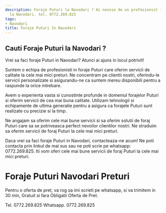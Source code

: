 ```yaml
---
description: Foraje Puturi la Navodari ? Ai nevoie de un profesionist in Foraje Puturi
  la Navodari. tel. 0772.269.825
tags:
- Navodari
title: Foraje Puturi In Navodari
---
```



## Cauti Foraje Puturi la Navodari ?


Vrei sa faci foraje Puturi in Navodari? Atunci ai ajuns in locul potrivit!

Suntem o echipa de profesionisti in foraje Puturi care oferim servicii de calitate la cele mai mici preturi. Ne concentram pe clientii nostri, oferindu-le servicii personalizate si asigurandu-ne ca suntem mereu disponibili pentru a raspunde la orice intrebare.

Avem o experienta vasta si cunostinte profunde in domeniul forajelor Puturi si oferim servicii de cea mai buna calitate. Utilizam tehnologii si echipamente de ultima generatie pentru a asigura ca forajele Puturi sunt realizate cu precizie si la timp.

Ne angajam sa oferim cele mai bune servicii si sa oferim solutii de foraj Puturi care sa se potriveasca perfect nevoilor clientilor nostri. Ne straduim sa oferim servicii de foraj Puturi la cele mai mici preturi.

Daca vrei sa faci foraje Puturi in Navodari, contacteaza-ne acum! Ne poti contacta prin linkul de mai sus sau ne poti scrie pe whatsapp: 0772.269.825. Iti vom oferi cele mai bune servicii de foraj Puturi la cele mai mici preturi.

# Foraje Puturi Navodari Preturi
Pentru o oferta de pret, va rog sa imi scrieti pe whatsapp, si va trimitem in 30 min, Gratuit si fara Obligatii Oferta de Pret.

Tel. 0772.269.825
Whatsapp. 0772.269.825